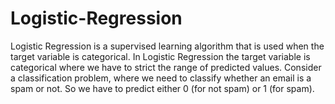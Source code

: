 # Logistic-Regression
Logistic Regression is a supervised learning algorithm that is used when the target variable is categorical. In Logistic Regression the target variable is categorical where we have to strict the range of predicted values. Consider a classification problem, where we need to classify whether an email is a spam or not. So we have to predict either 0 (for not spam) or 1 (for spam).
